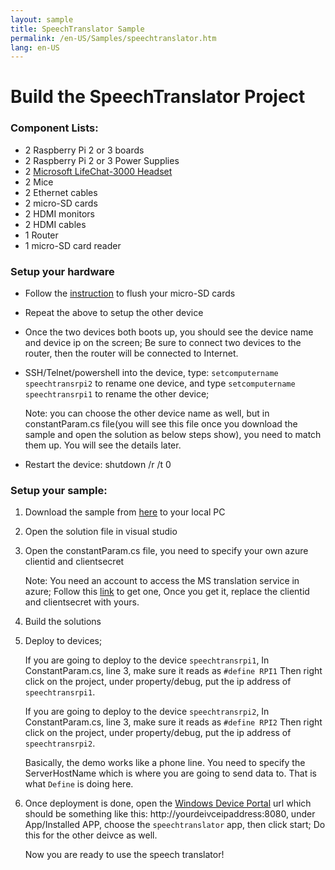 ```yaml
---
layout: sample
title: SpeechTranslator Sample
permalink: /en-US/Samples/speechtranslator.htm
lang: en-US
---
```


# Build the SpeechTranslator Project

### Component Lists:

- 2 Raspberry Pi 2 or 3 boards
- 2 Raspberry Pi 2 or 3 Power Supplies 
- 2 [Microsoft LifeChat-3000 Headset](https://www.microsoft.com/hardware/en-us/p/lifechat-lx-3000/JUG-00013) 
- 2 Mice 
- 2 Ethernet cables 
- 2 micro-SD cards 
- 2 HDMI monitors 
- 2 HDMI cables 
- 1 Router 
- 1 micro-SD card reader


### Setup your hardware
- Follow the [instruction](http://ms-iot.github.io/content/en-US/Docs/SetupRPI.htm) to flush your micro-SD cards
- Repeat the above to setup the other device
- Once the two devices both boots up, you should see the device name and device ip on the screen; Be sure to connect two devices to the router, then the router will be connected to Internet.
- SSH/Telnet/powershell into the device, 
  type: `setcomputername speechtransrpi2` to rename one device, and type `setcomputername speechtransrpi1` to rename the other device;

	Note: you can choose the other device name as well, but in constantParam.cs file(you will see this file once you download the sample and open the solution as below steps show), you need to match them up.
	You will see the details later.

- Restart the device: shutdown /r /t 0

### Setup your sample:


1. Download the sample from [here](https://github.com/ms-iot/samples/archive/develop.zip) to your local PC
2. Open the solution file in visual studio
3. Open the constantParam.cs file, you need to specify your own azure clientid and clientsecret

	Note: You need an account to access the MS translation service in azure;
	Follow this [link](http://www.microsoft.com/en-us/translator/getstarted.aspx) to get one, 
	Once you get it, replace the clientid and clientsecret with yours.

4. Build the solutions 
5. Deploy to devices;

	If you are going to deploy to the device `speechtransrpi1`, In ConstantParam.cs, line 3, make sure it reads as ````#define RPI1````
	Then right click on the project, under property/debug, put the ip address of `speechtransrpi1`.
	
	If you are going to deploy to the device `speechtransrpi2`, In ConstantParam.cs, line 3, make sure it reads as ````#define RPI2````
	Then right click on the project, under property/debug, put the ip address of `speechtransrpi2`.
	
	Basically, the demo works like a phone line. You need to specify the ServerHostName which is where you are going to send data to. That is what 	`Define` is doing here.
	
6. Once deployment is done, open the [Windows Device Portal]({{site.baseurl}}/{{page.lang}}/Docs/tools/DevicePortal.htm) url which should be something like this: http://yourdeivceipaddress:8080, under App/Installed APP, choose the `speechtranslator` app, 
	then click start;
	Do this for the other deivce as well.
	
	Now you are ready to use the speech translator!